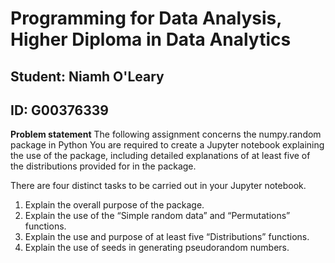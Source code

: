 # Programming for Data Analysis, Higher Diploma in Data Analytics
## Student: Niamh O'Leary
## ID: G00376339

**Problem statement**
The following assignment concerns the numpy.random package in Python  You are
required to create a Jupyter notebook explaining the use of the package, including
detailed explanations of at least five of the distributions provided for in the package.

There are four distinct tasks to be carried out in your Jupyter notebook.
1. Explain the overall purpose of the package.
2. Explain the use of the “Simple random data” and “Permutations” functions.
3. Explain the use and purpose of at least five “Distributions” functions.
4. Explain the use of seeds in generating pseudorandom numbers.
